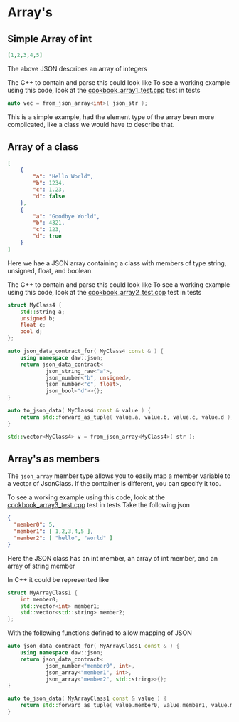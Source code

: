 # Array's

## Simple Array of int
```json
[1,2,3,4,5]
```
The above JSON describes an array of integers

The C++ to contain and parse this could look like
To see a working example using this code, look at the [cookbook_array1_test.cpp](../tests/cookbook_array1_test.cpp) test in tests
```cpp
auto vec = from_json_array<int>( json_str );
```

This is a simple example, had the element type of the array been more complicated, like a class we would have to describe that.


## Array of a class

```json
[
	{
		"a": "Hello World", 
		"b": 1234, 
		"c": 1.23, 
		"d": false
	}, 
	{
		"a": "Goodbye World",
		"b": 4321,
		"c": 123,
		"d": true
	}
]
```

Here we hae a JSON array containing a class with members of type string, unsigned, float, and boolean.

The C++ to contain and parse this could look like
To see a working example using this code, look at the [cookbook_array2_test.cpp](../tests/cookbook_array2_test.cpp) test in tests

```C++
struct MyClass4 {
	std::string a;
	unsigned b;
	float c;
	bool d;
};

auto json_data_contract_for( MyClass4 const & ) {
    using namespace daw::json;
    return json_data_contract<
			json_string_raw<"a">,
            json_number<"b", unsigned>,
            json_number<"c", float>,
            json_bool<"d">>{};
}

auto to_json_data( MyClass4 const & value ) {
	return std::forward_as_tuple( value.a, value.b, value.c, value.d );
}

std::vector<MyClass4> v = from_json_array<MyClass4>( str );
```

## Array's as members
The `json_array` member type allows you to easily map a member variable to a vector of JsonClass. If the container is different, you can specify it too.

To see a working example using this code, look at the [cookbook_array3_test.cpp](../tests/cookbook_array3_test.cpp) test in tests
Take the following json

```json
{
  "member0": 5,
  "member1": [ 1,2,3,4,5 ],
  "member2": [ "hello", "world" ]
}
```

Here the JSON class has an int member, an array of int member, and an array of string member

In C++ it could be represented like

```cpp
struct MyArrayClass1 {
    int member0;
    std::vector<int> member1;
    std::vector<std::string> member2;
};
```
With the following functions defined to allow mapping of JSON
```cpp
auto json_data_contract_for( MyArrayClass1 const & ) {
    using namespace daw::json;
    return json_data_contract<
            json_number<"member0", int>,
            json_array<"member1", int>,
            json_array<"member2", std::string>>{};
}

auto to_json_data( MyArrayClass1 const & value ) {
	return std::forward_as_tuple( value.member0, value.member1, value.member2 );
}
```

